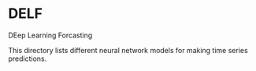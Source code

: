 # DELF
DEep Learning Forcasting

This directory lists different neural network models for making time series predictions.
